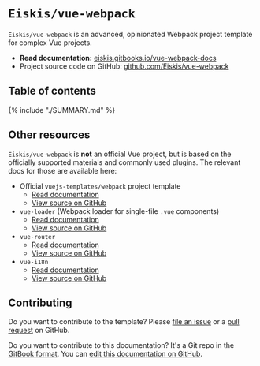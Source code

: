 
# `Eiskis/vue-webpack`

`Eiskis/vue-webpack` is an advanced, opinionated Webpack project template for complex Vue projects.

- **Read documentation:** [eiskis.gitbooks.io/vue-webpack-docs](https://eiskis.gitbooks.io/vue-webpack-docs/)
- Project source code on GitHub: [github.com/Eiskis/vue-webpack](https://github.com/Eiskis/vue-webpack)

## Table of contents

{% include "./SUMMARY.md" %}

## Other resources

`Eiskis/vue-webpack` is **not** an official Vue project, but is based on the officially supported materials and commonly used plugins. The relevant docs for those are available here:

- Official `vuejs-templates/webpack` project template
	- [Read documentation](http://vuejs-templates.github.io/webpack/)
	- [View source on GitHub](https://github.com/vuejs-templates/webpack)
- `vue-loader` (Webpack loader for single-file `.vue` components)
	- [Read documentation](http://vuejs.github.io/vue-loader/en/)
	- [View source on GitHub](https://github.com/vuejs/vue-loader)
- `vue-router`
	- [Read documentation](https://router.vuejs.org/en/)
	- [View source on GitHub](https://github.com/vuejs/vue-router)
- `vue-i18n`
	- [Read documentation](https://kazupon.github.io/vue-i18n/en/)
	- [View source on GitHub](https://github.com/kazupon/vue-i18n)

## Contributing

Do you want to contribute to the template? Please [file an issue](https://github.com/Eiskis/vue-webpack/issues) or a [pull request](https://github.com/Eiskis/vue-webpack/pulls) on GitHub.

Do you want to contribute to this documentation? It's a Git repo in the [GitBook format](https://toolchain.gitbook.com/structure.html). You can [edit this documentation on GitHub](https://github.com/Eiskis/vue-webpack-docs).
